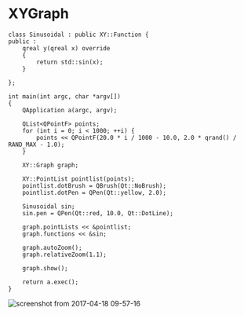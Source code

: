 # XYGraph

    class Sinusoidal : public XY::Function {
    public :
        qreal y(qreal x) override
        {
            return std::sin(x);
        }

    };

    int main(int argc, char *argv[])
    {
        QApplication a(argc, argv);

        QList<QPointF> points;
        for (int i = 0; i < 1000; ++i) {
            points << QPointF(20.0 * i / 1000 - 10.0, 2.0 * qrand() / RAND_MAX - 1.0);
        }

        XY::Graph graph;

        XY::PointList pointlist(points);
        pointlist.dotBrush = QBrush(Qt::NoBrush);
        pointlist.dotPen = QPen(Qt::yellow, 2.0);

        Sinusoidal sin;
        sin.pen = QPen(Qt::red, 10.0, Qt::DotLine);

        graph.pointLists << &pointlist;
        graph.functions << &sin;

        graph.autoZoom();
        graph.relativeZoom(1.1);

        graph.show();

        return a.exec();
    }

![screenshot from 2017-04-18 09-57-16](https://cloud.githubusercontent.com/assets/333780/25120264/a75a27a2-241d-11e7-849b-8c26ae5387e0.png)

